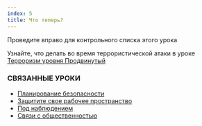 ```yaml
---
index: 5
title: Что теперь?
---
```

Проведите вправо для контрольного списка этого урока

Узнайте, что делать во время террористической атаки в уроке [Терроризм уровня Продвинутый](umbrella://incident-response/terrorism/advanced)

### СВЯЗАННЫЕ УРОКИ

*   [Планирование безопасности](umbrella://assess-your-risk/security-planning)
*   [Защитите свое рабочее пространство](umbrella://information/protect-your-workspace)
*   [Под наблюдением](umbrella://work/being-followed/beginner)
*   [Связи с общественностью](umbrella://work/public-communications)